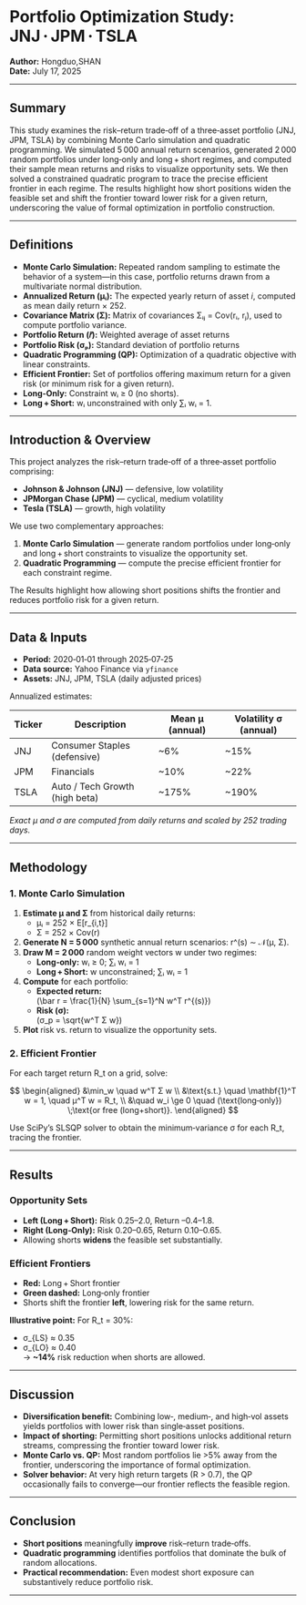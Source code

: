 # Portfolio Optimization Study: JNJ · JPM · TSLA

**Author:** Hongduo,SHAN\
**Date:** July 17, 2025

---
## Summary
This study examines the risk–return trade‑off of a three‑asset portfolio (JNJ, JPM, TSLA) by combining Monte Carlo simulation and quadratic programming. We simulated 5 000 annual return scenarios, generated 2 000 random portfolios under long‑only and long + short regimes, and computed their sample mean returns and risks to visualize opportunity sets. We then solved a constrained quadratic program to trace the precise efficient frontier in each regime. The results highlight how short positions widen the feasible set and shift the frontier toward lower risk for a given return, underscoring the value of formal optimization in portfolio construction.

---

## Definitions

- **Monte Carlo Simulation:** Repeated random sampling to estimate the behavior of a system—in this case, portfolio returns drawn from a multivariate normal distribution.  
- **Annualized Return (μᵢ):** The expected yearly return of asset _i_, computed as mean daily return × 252.  
- **Covariance Matrix (Σ):** Matrix of covariances Σᵢⱼ = Cov(rᵢ, rⱼ), used to compute portfolio variance.  
- **Portfolio Return (𝑟̄):** Weighted average of asset returns  
- **Portfolio Risk (σₚ):** Standard deviation of portfolio returns
- **Quadratic Programming (QP):** Optimization of a quadratic objective with linear constraints.  
- **Efficient Frontier:** Set of portfolios offering maximum return for a given risk (or minimum risk for a given return).  
- **Long‑Only:** Constraint wᵢ ≥ 0 (no shorts).  
- **Long + Short:** wᵢ unconstrained with only ∑ᵢ wᵢ = 1.

---

## Introduction & Overview

This project analyzes the risk–return trade‑off of a three‑asset portfolio comprising:

- **Johnson & Johnson (JNJ)** — defensive, low volatility
- **JPMorgan Chase (JPM)** — cyclical, medium volatility
- **Tesla (TSLA)** — growth, high volatility

We use two complementary approaches:

1. **Monte Carlo Simulation** — generate random portfolios under long‑only and long + short constraints to visualize the opportunity set.
2. **Quadratic Programming** — compute the precise efficient frontier for each constraint regime.

The Results highlight how allowing short positions shifts the frontier and reduces portfolio risk for a given return.

---

## Data & Inputs

- **Period:** 2020‑01‑01 through 2025‑07‑25
- **Data source:** Yahoo Finance via `yfinance`
- **Assets:** JNJ, JPM, TSLA (daily adjusted prices)

Annualized estimates:

| Ticker | Description                    | Mean μ (annual) | Volatility σ (annual) |
| ------ | ------------------------------ | --------------- | --------------------- |
| JNJ    | Consumer Staples (defensive)   | \~6%            | \~15%                 |
| JPM    | Financials                     | \~10%           | \~22%                 |
| TSLA   | Auto / Tech Growth (high beta) | \~175%          | \~190%                |

*Exact μ and σ are computed from daily returns and scaled by 252 trading days.*

---

## Methodology

### 1. Monte Carlo Simulation

1. **Estimate μ and Σ** from historical daily returns:
   - μᵢ = 252 × E[r\_{i,t}]
   - Σ = 252 × Cov(r)
2. **Generate N = 5 000** synthetic annual return scenarios: r^(s) ∼ 𝒩(μ, Σ).
3. **Draw M = 2 000** random weight vectors w under two regimes:
   - **Long‑only:** wᵢ ≥ 0; ∑ᵢ wᵢ = 1
   - **Long + Short:** w unconstrained; ∑ᵢ wᵢ = 1
4. **Compute** for each portfolio:
   - **Expected return:**\
     \(\bar r = \frac{1}{N} \sum_{s=1}^N w^T r^{(s)}\)
   - **Risk (σ):**\
     \(σ_p = \sqrt{w^T Σ w}\)
5. **Plot** risk vs. return to visualize the opportunity sets.

### 2. Efficient Frontier

For each target return R\_t on a grid, solve:

$$
\begin{aligned}
&\min_w \quad w^T Σ w \\
&\text{s.t.} \quad \mathbf{1}^T w = 1, \quad μ^T w = R_t, \\
&\quad w_i \ge 0 \quad (\text{long‐only}) \;\text{or free (long+short)}.
\end{aligned}
$$

Use SciPy’s SLSQP solver to obtain the minimum‐variance σ for each R\_t, tracing the frontier.

---

## Results

### Opportunity Sets

- **Left (Long + Short):** Risk 0.25–2.0, Return –0.4–1.8.
- **Right (Long‑Only):** Risk 0.20–0.65, Return 0.10–0.65.
- Allowing shorts **widens** the feasible set substantially.

### Efficient Frontiers

- **Red:** Long + Short frontier
- **Green dashed:** Long‑only frontier
- Shorts shift the frontier **left**, lowering risk for the same return.

**Illustrative point:** For R\_t = 30%:

- σ\_{LS} ≈ 0.35
- σ\_{LO} ≈ 0.40\
  → **\~14%** risk reduction when shorts are allowed.

---

## Discussion

- **Diversification benefit:** Combining low‑, medium‑, and high‑vol assets yields portfolios with lower risk than single‐asset positions.
- **Impact of shorting:** Permitting short positions unlocks additional return streams, compressing the frontier toward lower risk.
- **Monte Carlo vs. QP:** Most random portfolios lie >5% away from the frontier, underscoring the importance of formal optimization.
- **Solver behavior:** At very high return targets (R > 0.7), the QP occasionally fails to converge—our frontier reflects the feasible region.

---

## Conclusion

- **Short positions** meaningfully **improve** risk–return trade‑offs.
- **Quadratic programming** identifies portfolios that dominate the bulk of random allocations.
- **Practical recommendation:** Even modest short exposure can substantively reduce portfolio risk.

---


